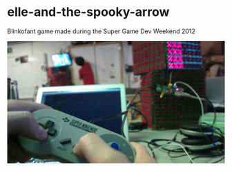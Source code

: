 elle-and-the-spooky-arrow
=========================

Blinkofant game made during the Super Game Dev Weekend 2012


![Gamedev Weekend](https://raw.githubusercontent.com/beanieboi/elle-and-the-spooky-arrow/master/photos/2012-12-16-0150.jpg)
